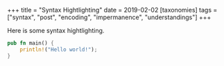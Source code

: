 +++
title = "Syntax Hightlighting"
date = 2019-02-02
[taxonomies]
tags = ["syntax", "post", "encoding", "impermanence", "understandings"]
+++

Here is some syntax hightlighting.

```rust
pub fn main() {
    println!("Hello world!");
}
```

